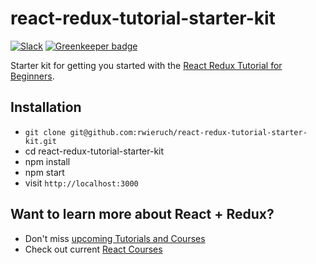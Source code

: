 # react-redux-tutorial-starter-kit

[![Slack](https://slack-the-road-to-learn-react.wieruch.com/badge.svg)](https://slack-the-road-to-learn-react.wieruch.com/) [![Greenkeeper badge](https://badges.greenkeeper.io/rwieruch/react-redux-tutorial-starter-kit.svg)](https://greenkeeper.io/)

Starter kit for getting you started with the [React Redux Tutorial for Beginners](https://www.robinwieruch.de/react-redux-tutorial-for-beginners).

## Installation

* `git clone git@github.com:rwieruch/react-redux-tutorial-starter-kit.git`
* cd react-redux-tutorial-starter-kit
* npm install
* npm start
* visit `http://localhost:3000`

## Want to learn more about React + Redux?

* Don't miss [upcoming Tutorials and Courses](https://www.getrevue.co/profile/rwieruch)
* Check out current [React Courses](https://roadtoreact.com)
